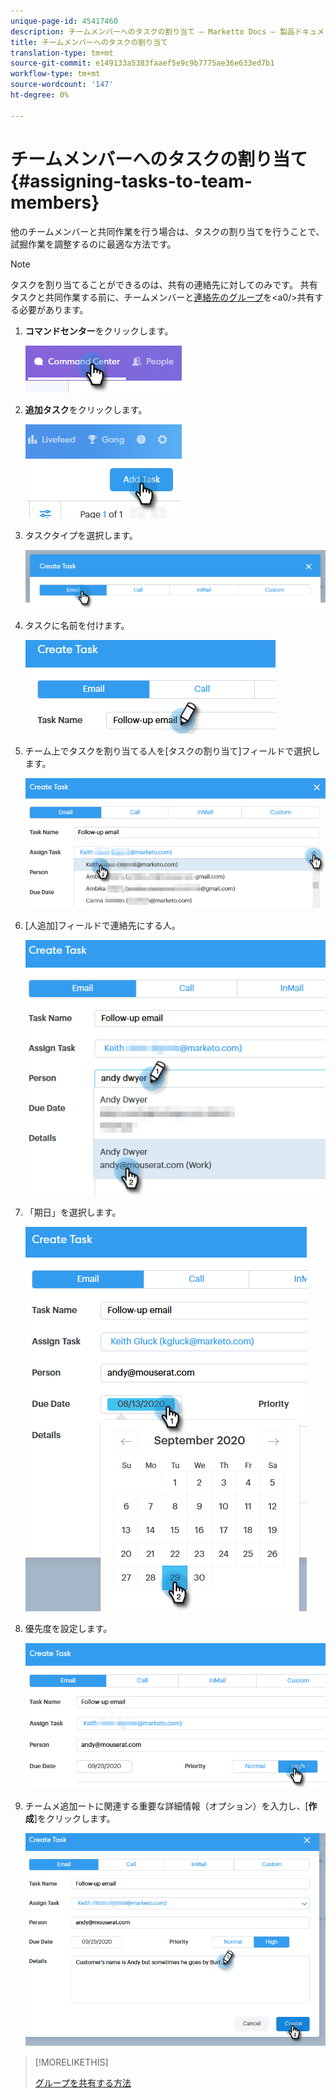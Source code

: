 ```yaml
---
unique-page-id: 45417460
description: チームメンバーへのタスクの割り当て — Marketto Docs — 製品ドキュメント
title: チームメンバーへのタスクの割り当て
translation-type: tm+mt
source-git-commit: e149133a5383faaef5e9c9b7775ae36e633ed7b1
workflow-type: tm+mt
source-wordcount: '147'
ht-degree: 0%

---
```



# チームメンバーへのタスクの割り当て{#assigning-tasks-to-team-members}

他のチームメンバーと共同作業を行う場合は、タスクの割り当てを行うことで、試掘作業を調整するのに最適な方法です。

>[!NOTE]
>
>タスクを割り当てることができるのは、共有の連絡先に対してのみです。 共有タスクと共同作業する前に、チームメンバーと[連絡先のグループ](http://docs.marketo.com/x/fwDb)を&lt;a0/>共有する必要があります。

1. **コマンドセンター**&#x200B;をクリックします。

   ![](assets/one-1.png)

1. **追加タスク**&#x200B;をクリックします。

   ![](assets/two-1.png)

1. タスクタイプを選択します。

   ![](assets/three-1.png)

1. タスクに名前を付けます。

   ![](assets/four-1.png)

1. チーム上でタスクを割り当てる人を[タスクの割り当て]フィールドで選択します。

   ![](assets/five.png)

1. [人追加]フィールドで連絡先にする人。

   ![](assets/six.png)

1. 「期日」を選択します。

   ![](assets/seven.png)

1. 優先度を設定します。

   ![](assets/eight.png)

1. チームメ追加ートに関連する重要な詳細情報（オプション）を入力し、[**作成**]をクリックします。

   ![](assets/nine.png)

>[!MORELIKETHIS]
>
>[グループを共有する方法](http://docs.marketo.com/x/fwDb)

